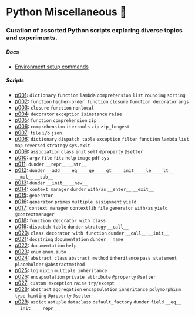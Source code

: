 # Python Miscellaneous 🐍

### Curation of assorted Python scripts exploring diverse topics and experiments.

##### Docs

- [Environment setup commands](./doc/environment_setup.md)

##### Scripts

- [p001](./src/p001.py): `dictionary` `function` `lambda` `comprehension` `list` `rounding` `sorting`
- [p002](./src/p002.py): `function` `higher-order function` `closure` `function decorator` `args`
- [p003](./src/p003.py): `closure` `function` `nonlocal`
- [p004](./src/p004.py): `decorator` `exception` `isinstance` `raise`
- [p005](./src/p005.py): `function` `comprehension` `zip`
- [p006](./src/p006.py): `comprehension` `itertools` `zip` `zip_longest`
- [p007](./src/p007.py): `file` `i/o` `json`
- [p008](./src/p008.py): `dictionary` `dispatch table` `exception` `filter` `function` `lambda` `list` `map` `reversed` `strategy` `sys.exit`
- [p009](./src/p009.py): `association` `class` `init` `self` `@property` `@setter`
- [p010](./src/p010.py): `argv` `file` `fitz` `help` `image` `pdf` `sys`
- [p011](./src/p011.py): `dunder` `__repr__` `__str__`
- [p012](./src/p012.py): `dunder` `__add__` `__eq__` `__ge__` `__gt__` `__init__` `__le__` `__lt__` `__mul__` `__sub__`
- [p013](./src/p013.py): `dunder` `__init__` `__new__`
- [p014](./src/p014.py): `context manager` `dunder` `with/as` `__enter__` `__exit__`
- [p015](./src/p015.py): `generator`
- [p016](./src/p016.py): `generator` `primes` `multiple assignment` `yield`
- [p017](./src/p017.py): `context manager` `contextlib` `file` `generator` `with/as` `yield` `@contextmanager`
- [p018](./src/p018.py): `function decorator with class`
- [p019](./src/p019.py): `dispatch table` `dunder` `strategy` `__call__`
- [p020](./src/p020.py): `class decorator with function` `dunder` `__call__` `__init__`
- [p021](./src/p021.py): `docstring` `documentation` `dunder` `__name__`
- [p022](./src/p022.py): `documentation` `help`
- [p023](./src/p023.py): `enum` `enum.auto`
- [p024](./src/p024.py): `abstract class` `abstract method` `inheritance` `pass statement` `placeholder` `@abstractmethod`
- [p025](./src/p025.py): `log` `mixin` `multiple inheritance`
- [p026](./src/p026.py): `encapsulation` `private attribute` `@property` `@setter`
- [p027](./src/p027.py): `custom exception` `raise` `try/except`
- [p028](./src/p028.py): `abstract` `aggregation` `encapsulation` `inheritance` `polymorphism` `type hinting` `@property` `@setter`
- [p029](./src/p029.py): `asdict` `astuple` `dataclass` `default_factory` `dunder` `field` `__eq__` `__init__` `__repr__`

